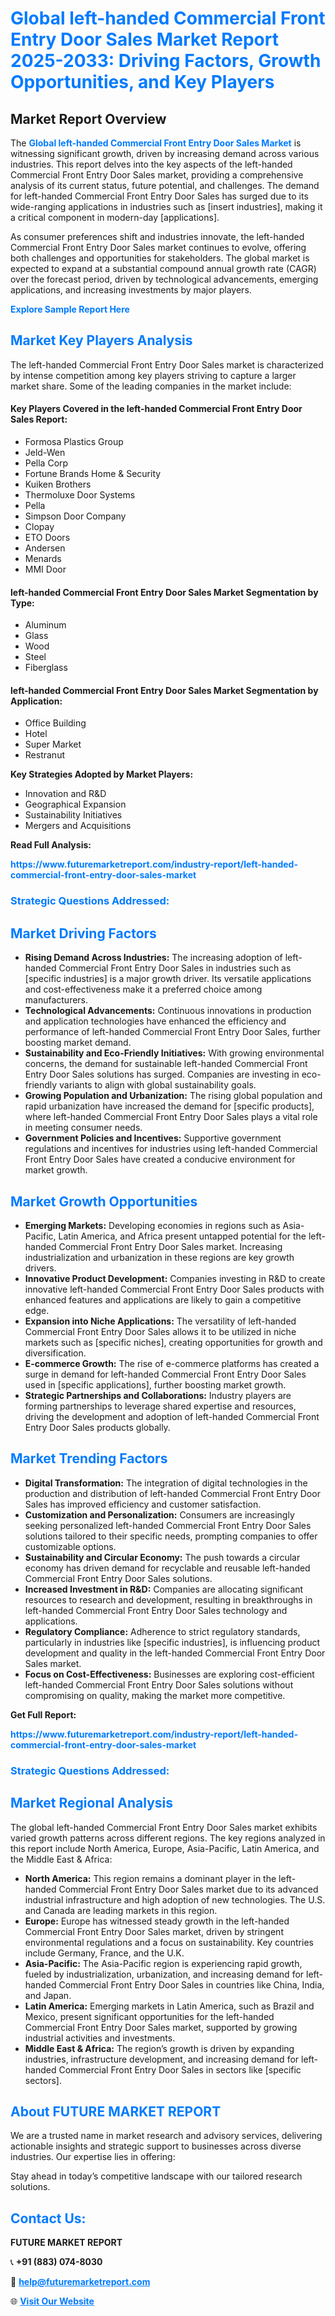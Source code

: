 <h1 style="color: #007BFF;">Global left-handed Commercial Front Entry Door Sales Market Report 2025-2033: Driving Factors, Growth Opportunities, and Key Players</h1>

<section id="overview">
<h2>Market Report Overview</h2>
<p>The <a href="https://www.futuremarketreport.com/industry-report/left-handed-commercial-front-entry-door-sales-market" style="color: #007BFF; text-decoration: none;"><strong>Global left-handed Commercial Front Entry Door Sales Market</strong></a> is witnessing significant growth, driven by increasing demand across various industries. This report delves into the key aspects of the left-handed Commercial Front Entry Door Sales market, providing a comprehensive analysis of its current status, future potential, and challenges. The demand for left-handed Commercial Front Entry Door Sales has surged due to its wide-ranging applications in industries such as [insert industries], making it a critical component in modern-day [applications].</p>
<p>As consumer preferences shift and industries innovate, the left-handed Commercial Front Entry Door Sales market continues to evolve, offering both challenges and opportunities for stakeholders. The global market is expected to expand at a substantial compound annual growth rate (CAGR) over the forecast period, driven by technological advancements, emerging applications, and increasing investments by major players.</p>
</section>

<section id="overview">
<p><a href="https://www.futuremarketreport.com/request-sample/reportId=109226" style="color: #007BFF; text-decoration: none;"><strong>Explore Sample Report Here</strong></a></p>
</section>

<section id="key-players">
<h2 style="color: #007BFF;">Market Key Players Analysis</h2>
<p>The left-handed Commercial Front Entry Door Sales market is characterized by intense competition among key players striving to capture a larger market share. Some of the leading companies in the market include:</p>
<h4>Key Players Covered in the left-handed Commercial Front Entry Door Sales Report:</h4>
<ul><li>Formosa Plastics Group</li><li>Jeld-Wen</li><li>Pella Corp</li><li>Fortune Brands Home &amp; Security</li><li>Kuiken Brothers</li><li>Thermoluxe Door Systems</li><li>Pella</li><li>Simpson Door Company</li><li>Clopay</li><li>ETO Doors</li><li>Andersen</li><li>Menards</li><li>MMI Door</li></ul>
<h4>left-handed Commercial Front Entry Door Sales Market Segmentation by Type:</h4>
<ul><li>Aluminum</li><li>Glass</li><li>Wood</li><li>Steel</li><li>Fiberglass</li></ul>

<h4>left-handed Commercial Front Entry Door Sales Market Segmentation by Application:</h4>
<ul><li>Office Building</li><li>Hotel</li><li>Super Market</li><li>Restranut</li></ul>
<p><strong>Key Strategies Adopted by Market Players:</strong></p>
<ul>
<li>Innovation and R&D</li>
<li>Geographical Expansion</li>
<li>Sustainability Initiatives</li>
<li>Mergers and Acquisitions</li>
</ul>
</section>

<section>
<p><strong>Read Full Analysis: </strong></p><a href="https://www.futuremarketreport.com/industry-report/left-handed-commercial-front-entry-door-sales-market" style="color: #007BFF; text-decoration: none;"><strong>https://www.futuremarketreport.com/industry-report/left-handed-commercial-front-entry-door-sales-market</strong></a>
<h3 style="color: #007BFF;">Strategic Questions Addressed:</h3>
</section>

<section id="driving-factors">
<h2 style="color: #007BFF;">Market Driving Factors</h2>
<ul>
<li><strong>Rising Demand Across Industries:</strong> The increasing adoption of left-handed Commercial Front Entry Door Sales in industries such as [specific industries] is a major growth driver. Its versatile applications and cost-effectiveness make it a preferred choice among manufacturers.</li>
<li><strong>Technological Advancements:</strong> Continuous innovations in production and application technologies have enhanced the efficiency and performance of left-handed Commercial Front Entry Door Sales, further boosting market demand.</li>
<li><strong>Sustainability and Eco-Friendly Initiatives:</strong> With growing environmental concerns, the demand for sustainable left-handed Commercial Front Entry Door Sales solutions has surged. Companies are investing in eco-friendly variants to align with global sustainability goals.</li>
<li><strong>Growing Population and Urbanization:</strong> The rising global population and rapid urbanization have increased the demand for [specific products], where left-handed Commercial Front Entry Door Sales plays a vital role in meeting consumer needs.</li>
<li><strong>Government Policies and Incentives:</strong> Supportive government regulations and incentives for industries using left-handed Commercial Front Entry Door Sales have created a conducive environment for market growth.</li>
</ul>
</section>

<section id="growth-opportunities">
<h2 style="color: #007BFF;">Market Growth Opportunities</h2>
<ul>
<li><strong>Emerging Markets:</strong> Developing economies in regions such as Asia-Pacific, Latin America, and Africa present untapped potential for the left-handed Commercial Front Entry Door Sales market. Increasing industrialization and urbanization in these regions are key growth drivers.</li>
<li><strong>Innovative Product Development:</strong> Companies investing in R&D to create innovative left-handed Commercial Front Entry Door Sales products with enhanced features and applications are likely to gain a competitive edge.</li>
<li><strong>Expansion into Niche Applications:</strong> The versatility of left-handed Commercial Front Entry Door Sales allows it to be utilized in niche markets such as [specific niches], creating opportunities for growth and diversification.</li>
<li><strong>E-commerce Growth:</strong> The rise of e-commerce platforms has created a surge in demand for left-handed Commercial Front Entry Door Sales used in [specific applications], further boosting market growth.</li>
<li><strong>Strategic Partnerships and Collaborations:</strong> Industry players are forming partnerships to leverage shared expertise and resources, driving the development and adoption of left-handed Commercial Front Entry Door Sales products globally.</li>
</ul>
</section>

<section id="trending-factors">
<h2 style="color: #007BFF;">Market Trending Factors</h2>
<ul>
<li><strong>Digital Transformation:</strong> The integration of digital technologies in the production and distribution of left-handed Commercial Front Entry Door Sales has improved efficiency and customer satisfaction.</li>
<li><strong>Customization and Personalization:</strong> Consumers are increasingly seeking personalized left-handed Commercial Front Entry Door Sales solutions tailored to their specific needs, prompting companies to offer customizable options.</li>
<li><strong>Sustainability and Circular Economy:</strong> The push towards a circular economy has driven demand for recyclable and reusable left-handed Commercial Front Entry Door Sales solutions.</li>
<li><strong>Increased Investment in R&D:</strong> Companies are allocating significant resources to research and development, resulting in breakthroughs in left-handed Commercial Front Entry Door Sales technology and applications.</li>
<li><strong>Regulatory Compliance:</strong> Adherence to strict regulatory standards, particularly in industries like [specific industries], is influencing product development and quality in the left-handed Commercial Front Entry Door Sales market.</li>
<li><strong>Focus on Cost-Effectiveness:</strong> Businesses are exploring cost-efficient left-handed Commercial Front Entry Door Sales solutions without compromising on quality, making the market more competitive.</li>
</ul>
</section>

<section>
<p><strong>Get Full Report: </strong></p><a href="https://www.futuremarketreport.com/industry-report/left-handed-commercial-front-entry-door-sales-market" style="color: #007BFF; text-decoration: none;"><strong>https://www.futuremarketreport.com/industry-report/left-handed-commercial-front-entry-door-sales-market</strong></a>
<h3 style="color: #007BFF;">Strategic Questions Addressed:</h3>
</section>


<section id="regional-analysis">
<h2 style="color: #007BFF;">Market Regional Analysis</h2>
<p>The global left-handed Commercial Front Entry Door Sales market exhibits varied growth patterns across different regions. The key regions analyzed in this report include North America, Europe, Asia-Pacific, Latin America, and the Middle East & Africa:</p>
<ul>
<li><strong>North America:</strong> This region remains a dominant player in the left-handed Commercial Front Entry Door Sales market due to its advanced industrial infrastructure and high adoption of new technologies. The U.S. and Canada are leading markets in this region.</li>
<li><strong>Europe:</strong> Europe has witnessed steady growth in the left-handed Commercial Front Entry Door Sales market, driven by stringent environmental regulations and a focus on sustainability. Key countries include Germany, France, and the U.K.</li>
<li><strong>Asia-Pacific:</strong> The Asia-Pacific region is experiencing rapid growth, fueled by industrialization, urbanization, and increasing demand for left-handed Commercial Front Entry Door Sales in countries like China, India, and Japan.</li>
<li><strong>Latin America:</strong> Emerging markets in Latin America, such as Brazil and Mexico, present significant opportunities for the left-handed Commercial Front Entry Door Sales market, supported by growing industrial activities and investments.</li>
<li><strong>Middle East & Africa:</strong> The region’s growth is driven by expanding industries, infrastructure development, and increasing demand for left-handed Commercial Front Entry Door Sales in sectors like [specific sectors].</li>
</ul>
</section>

<footer>
<h2 style="color: #007BFF;">About FUTURE MARKET REPORT</h2>
<p>We are a trusted name in market research and advisory services, delivering actionable insights and strategic support to businesses across diverse industries. Our expertise lies in offering:</p>

<p>Stay ahead in today’s competitive landscape with our tailored research solutions.</p>

<h2 style="color: #007BFF;">Contact Us:</h2>
<p><strong>FUTURE MARKET REPORT</strong></p>
<p>📞 <strong>+91 (883) 074-8030</strong></p>
<p>📧 <strong><a href="mailto:help@futuremarketreport.com" style="color: #007BFF;">help@futuremarketreport.com</a></strong></p>
<p>🌐 <strong><a href="https://www.futuremarketreport.com/" style="color: #007BFF;">Visit Our Website</a></strong></p>
</footer>